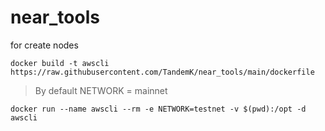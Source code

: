 # near_tools
for create nodes

```docker build -t awscli https://raw.githubusercontent.com/TandemK/near_tools/main/dockerfile```

> By default
> NETWORK = mainnet

```docker run --name awscli --rm -e NETWORK=testnet -v $(pwd):/opt -d awscli```
